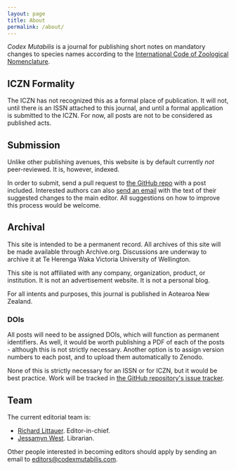 ```yaml
---
layout: page
title: About
permalink: /about/
---
```


*Codex Mutabilis* is a journal for publishing short notes on mandatory changes to species names according to the [International Code of Zoological Nomenclature](https://www.iczn.org/).

## ICZN Formality

The ICZN has not recognized this as a formal place of publication. It will not, until there is an ISSN attached to this journal, and until a formal application is submitted to the ICZN. For now, all posts are not to be considered as published acts.

## Submission

Unlike other publishing avenues, this website is by default currently *not* peer-reviewed. It is, however, indexed.

In order to submit, send a pull request to [the GitHub repo](https://github.com/RichardLitt/codexmutabilis.com/) with a post included. Interested authors can also [send an email](mailto:editors@codexmutabilis.com) with the text of their suggested changes to the main editor. All suggestions on how to improve this process would be welcome.

## Archival

This site is intended to be a permanent record. All archives of this site will be made available through Archive.org. Discussions are underway to archive it at Te Herenga Waka Victoria University of Wellington.

This site is not affiliated with any company, organization, product, or institution. It is not an advertisement website. It is not a personal blog.

For all intents and purposes, this journal is published in Aotearoa New Zealand.

### DOIs

All posts will need to be assigned DOIs, which will function as permanent identifiers. As well, it would be worth publishing a PDF of each of the posts - although this is not strictly necessary. Another option is to assign version numbers to each post, and to upload them automatically to Zenodo.

None of this is strictly necessary for an ISSN or for ICZN, but it would be best practice. Work will be tracked in [the GitHub repository's issue tracker](https://github.com/RichardLitt/codexmutabilis.com/issues).

## Team

The current editorial team is:

* [Richard Littauer](https://burntfen.com). Editor-in-chief.
* [Jessamyn West](https://en.wikipedia.org/wiki/Jessamyn_West_(librarian)). Librarian.

Other people interested in becoming editors should apply by sending an email to [editors@codexmutabilis.com](mailto:editors@codexmutabilis.com).
